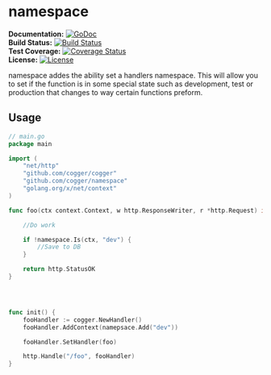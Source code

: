 # namespace 

**Documentation:** [![GoDoc](https://godoc.org/github.com/cogger/namespace?status.png)](http://godoc.org/github.com/cogger/namespace)  
**Build Status:** [![Build Status](https://travis-ci.org/cogger/namespace.svg?branch=master)](https://travis-ci.org/cogger/namespace)  
**Test Coverage:** [![Coverage Status](https://coveralls.io/repos/cogger/namespace/badge.svg?branch=master)](https://coveralls.io/r/cogger/namespace?branch=master)  
**License:**       [![License](http://img.shields.io/:license-apache-blue.svg)](http://www.apache.org/licenses/LICENSE-2.0.html)


namespace addes the ability set a handlers namespace.  This will allow you to set if the function is in some special state such as development, test or production that changes to way certain functions preform.

## Usage
~~~ go
// main.go
package main

import (
	"net/http"
	"github.com/cogger/cogger"
	"github.com/cogger/namespace"
	"golang.org/x/net/context"
)

func foo(ctx context.Context, w http.ResponseWriter, r *http.Request) int{

	//Do work

	if !namespace.Is(ctx, "dev") {
		//Save to DB
	}

	return http.StatusOK
}




func init() {
	fooHandler := cogger.NewHandler()
	fooHandler.AddContext(namepsace.Add("dev"))

	fooHandler.SetHandler(foo)

  	http.Handle("/foo", fooHandler)
}

~~~

